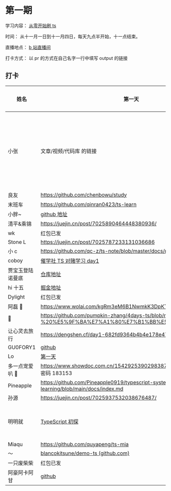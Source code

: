 # 第一期

学习内容： [从零开始刷 ts](https://www.typescriptlang.org/docs/handbook/intro.html)

时间： 从十一月一日到十一月四日，每天九点半开始，十一点结束。

直播地点： [b 站直播间](http://live.bilibili.com/21877310)

打卡方式： 以 pr 的方式在自己名字一行中填写 output 的链接

## 打卡

| 姓名             | 第一天                                                                                                                                                    | 第二天                                                                                                                               | 第三天                  |
| ---------------- | --------------------------------------------------------------------------------------------------------------------------------------------------------- | ------------------------------------------------------------------------------------------------------------------------------------ | ----------------------- |
| 小张             | 文章/视频/代码库 的链接                                                                                                                                   | 文章/视频/代码库 的链接                                                                                                              | 文章/视频/代码库 的链接 |
| 良友             | <https://github.com/chenbowu/study>                                                                                                                       |                                                                                                                                      |                         |
| 末班车           | <https://github.com/qinran0423/ts-learn>                                                                                                                  |                                                                                                                                      |                         |
| 小胖~            | [github 地址](https://github.com/bigfatDone/tips/tree/master/typeScript/01)                                                                               |                                                                                                                                      |                         |
| 清平&乘锦        | <https://juejin.cn/post/7025890464448380936/>                                                                                                             |                                                                                                                                      |                         |
| wk               | 红包已发                                                                                                                                                  |                                                                                                                                      |                         |
| Stone L          | <https://juejin.cn/post/7025787233131036686>                                                                                                              |                                                                                                                                      |                         |
| 小 c             | <https://github.com/qc-z/ts-note/blob/master/docs/note1.md>                                                                                               |                                                                                                                                      |                         |
| coboy            | [催学社 TS 对赌学习 day1](https://github.com/amebyte/typescript-study/blob/main/%E5%82%AC%E5%AD%A6%E7%A4%BETS%E5%AF%B9%E8%B5%8C%E5%AD%A6%E4%B9%A0day1.md) |                                                                                                                                      |                         |
| 贾宝玉登陆诺曼底 | [仓库地址](https://github.com/whylost/learn-typescript)                                                                                                   |                                                                                                                                      |                         |
| hi 十五          | [掘金地址](https://juejin.cn/post/7025933995095359496)                                                                                                    |                                                                                                                                      |                         |
| Dylight          | 红包已发                                                                                                                                                  |                                                                                                                                      |                         |
| 阿磊 🤫          | <https://www.wolai.com/kgRm3eM6B1NwmkK3DpKT5b?theme=dark>                                                                                                 |                                                                                                                                      |                         |
| 🎃               | <https://github.com/pumpkin-zhang/4days-ts/blob/main/day01%20-%20%E5%9F%BA%E7%A1%80%E7%B1%BB%E5%9E%8B/day1.md>                                            |                                                                                                                                      |                         |
| 让心灵去旅行     | <https://dengshen.cf/day1-682fd9364b4b4e178e476d2fccb81290>                                                                                               |                                                                                                                                      |                         |
| GU0FORY1         | [github](https://github.com/GU0FORY1/Bet)                                                                                                                 |                                                                                                                                      |                         |
| Lo               | [第一天](https://github.com/LoTwT/ts-study-in-four-days/blob/master/day01/day01.md)                                                                       |                                                                                                                                      |                         |
| 多一点宠爱叭 🤗  | <https://www.showdoc.com.cn/1542925390298387/7402822835305926> 密码 183153                                                                                |                                                                                                                                      |                         |
| Pineapple        | <https://github.com/Pineapple0919/typescript-systematic-learning/blob/main/docs/index.md>                                                                 |                                                                                                                                      |                         |
| 孙源             | <https://juejin.cn/post/7025937532038676487/>                                                                                                             |                                                                                                                                      |                         |
| 明明就           | [TypeScript 初探](https://daybreakfang.github.io/blogs/TypeScript/2021/TypeScript%20%E5%88%9D%E6%8E%A2.html)                                              | [TypeScript 再探]([TypeScript 再探 \|DaybreakFang's Blog](https://daybreakfang.github.io/blogs/TypeScript/2021/TypeScript再探.html)) |                         |
| Miaqu            | <https://github.com/quyapeng/ts-mia>                                                                                                                      |                                                                                                                                      |                         |
| ～               | [blancokitsune/demo-ts (github.com)](https://github.com/blancokitsune/demo-ts)                                                                            |                                                                                                                                      |                         |
| 一只废柴柴       | 红包已发                                                                                                                                                  |                                                                                                                                      |                         |
| 阿豪阿卡阿甘     | [github](https://github.com/yd160513/learn-ts)                                                                                                            |                                                                                                                                      |                         |
